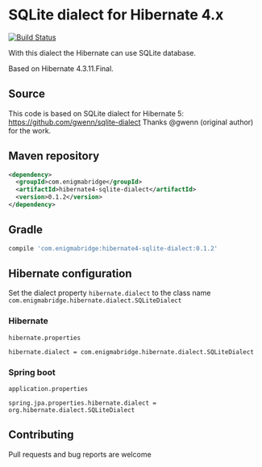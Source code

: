 # SQLite dialect for Hibernate 4.x

[![Build Status][1]][2]

With this dialect the Hibernate can use SQLite database.

Based on Hibernate 4.3.11.Final.

## Source
This code is based on SQLite dialect for Hibernate 5: <https://github.com/gwenn/sqlite-dialect>
Thanks @gwenn (original author) for the work.

## Maven repository

```xml
<dependency>
  <groupId>com.enigmabridge</groupId>
  <artifactId>hibernate4-sqlite-dialect</artifactId>
  <version>0.1.2</version>
</dependency>
```

## Gradle

```gradle
compile 'com.enigmabridge:hibernate4-sqlite-dialect:0.1.2'
```

## Hibernate configuration
Set the dialect property `hibernate.dialect` to the class name `com.enigmabridge.hibernate.dialect.SQLiteDialect`

### Hibernate
`hibernate.properties`
```properties
hibernate.dialect = com.enigmabridge.hibernate.dialect.SQLiteDialect
```

### Spring boot
`application.properties`
```properties
spring.jpa.properties.hibernate.dialect = org.hibernate.dialect.SQLiteDialect
```

## Contributing

Pull requests and bug reports are welcome

[1]: https://travis-ci.org/EnigmaBridge/hibernate4-sqlite-dialect.svg
[2]: https://travis-ci.org/EnigmaBridge/hibernate4-sqlite-dialect

